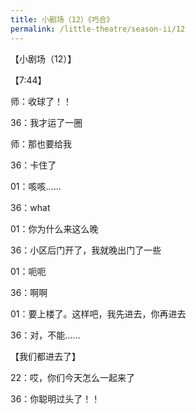 ```yaml
---
title: 小剧场（12）《巧合》
permalink: /little-theatre/season-ii/12
---
```

【小剧场（12）】

【7:44】

师：收球了！！

36：我才运了一圈

师：那也要给我

36：卡住了

01：咳咳……

36：what

01：你为什么来这么晚

36：小区后门开了，我就晚出门了一些

01：呃呃

36：啊啊

01：要上楼了。这样吧，我先进去，你再进去

36：对，不能……

【我们都进去了】

22：哎，你们今天怎么一起来了

36：你聪明过头了！！
